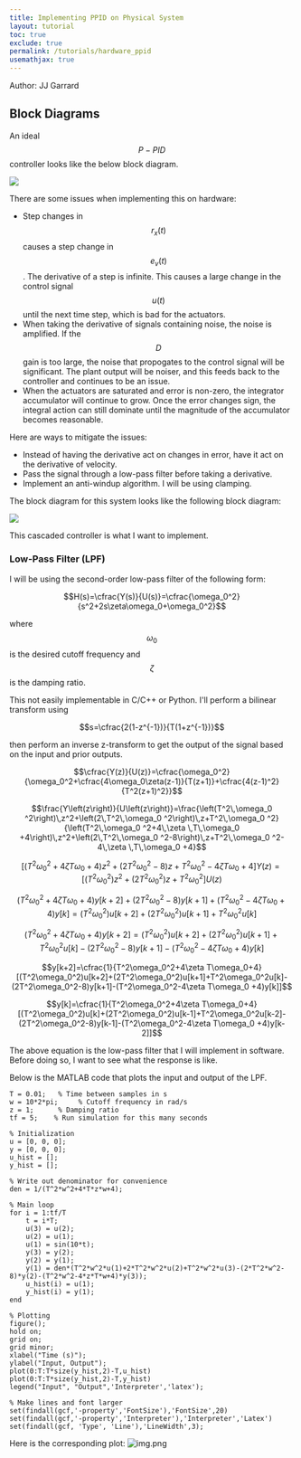 ```yaml
---
title: Implementing PPID on Physical System
layout: tutorial
toc: true
exclude: true
permalink: /tutorials/hardware_ppid
usemathjax: true
---
```


Author: JJ Garrard

## Block Diagrams

An ideal $$P-PID$$ controller looks like the below block diagram.

![](/Docs_Website/docs/hardware_PPID/Block_Diagram.png)

There are some issues when implementing this on hardware:
- Step changes in $$r_x(t)$$ causes a step change in $$e_v(t)$$. The derivative of a step is infinite. This causes a large change in the control signal $$u(t)$$ until the next time step, which is bad for the actuators.
- When taking the derivative of signals containing noise, the noise is amplified. If the $$D$$ gain is too large, the noise that propogates to the control signal will be significant. The plant output will be noiser, and this feeds back to the controller and continues to be an issue.
- When the actuators are saturated and error is non-zero, the integrator accumulator will continue to grow. Once the error changes sign, the integral action can still dominate until the magnitude of the accumulator becomes reasonable.

Here are ways to mitigate the issues:
- Instead of having the derivative act on changes in error, have it act on the derivative of velocity.
- Pass the signal through a low-pass filter before taking a derivative.
- Implement an anti-windup algorithm. I will be using clamping.

The block diagram for this system looks like the following block diagram:

![](/Docs_Website/docs/hardware_PPID/Block_Diagram_clamp_filter.png)

This cascaded controller is what I want to implement.

### Low-Pass Filter (LPF)

I will be using the second-order low-pass filter of the following form:

$$H(s)=\cfrac{Y(s)}{U(s)}=\cfrac{\omega_0^2}{s^2+2s\zeta\omega_0+\omega_0^2}$$

where $$\omega_0$$ is the desired cutoff frequency and $$\zeta$$ is the damping ratio.

This not easily implementable in C/C++ or Python. I'll perform a bilinear transform using 

$$s=\cfrac{2(1-z^{-1})}{T(1+z^{-1})}$$

then perform an inverse z-transform to get the output of the signal based on the input and prior outputs.

$$\cfrac{Y(z)}{U(z)}=\cfrac{\omega_0^2}{\omega_0^2+\cfrac{4\omega_0\zeta(z-1)}{T(z+1)}+\cfrac{4(z-1)^2}{T^2(z+1)^2}}$$

$$\frac{Y\left(z\right)}{U\left(z\right)}=\frac{\left(T^2\,\omega_0 ^2\right)\,z^2+\left(2\,T^2\,\omega_0 ^2\right)\,z+T^2\,\omega_0 ^2}{\left(T^2\,\omega_0 ^2+4\,\zeta \,T\,\omega_0 +4\right)\,z^2+\left(2\,T^2\,\omega_0 ^2-8\right)\,z+T^2\,\omega_0 ^2-4\,\zeta \,T\,\omega_0 +4}$$

$$[(T^2\omega_0^2+4\zeta T\omega_0+4)z^2+(2T^2\omega_0^2-8)z+T^2\omega_0^2-4\zeta T\omega_0 +4]Y(z)=[(T^2\omega_0^2)z^2+(2T^2\omega_0^2)z+T^2\omega_0^2]U(z)$$

$$(T^2\omega_0^2+4\zeta T\omega_0+4)y[k+2]+(2T^2\omega_0^2-8)y[k+1]+(T^2\omega_0^2-4\zeta T\omega_0 +4)y[k]=(T^2\omega_0^2)u[k+2]+(2T^2\omega_0^2)u[k+1]+T^2\omega_0^2u[k]$$

$$(T^2\omega_0^2+4\zeta T\omega_0+4)y[k+2]=(T^2\omega_0^2)u[k+2]+(2T^2\omega_0^2)u[k+1]+T^2\omega_0^2u[k]-(2T^2\omega_0^2-8)y[k+1]-(T^2\omega_0^2-4\zeta T\omega_0 +4)y[k]$$

$$y[k+2]=\cfrac{1}{T^2\omega_0^2+4\zeta T\omega_0+4}[(T^2\omega_0^2)u[k+2]+(2T^2\omega_0^2)u[k+1]+T^2\omega_0^2u[k]-(2T^2\omega_0^2-8)y[k+1]-(T^2\omega_0^2-4\zeta T\omega_0 +4)y[k]]$$

$$y[k]=\cfrac{1}{T^2\omega_0^2+4\zeta T\omega_0+4}[(T^2\omega_0^2)u[k]+(2T^2\omega_0^2)u[k-1]+T^2\omega_0^2u[k-2]-(2T^2\omega_0^2-8)y[k-1]-(T^2\omega_0^2-4\zeta T\omega_0 +4)y[k-2]]$$

The above equation is the low-pass filter that I will implement in software. Before doing so, I want to see what the response is like.

Below is the MATLAB code that plots the input and output of the LPF. 

```
T = 0.01;   % Time between samples in s
w = 10*2*pi;     % Cutoff frequency in rad/s
z = 1;      % Damping ratio
tf = 5;    % Run simulation for this many seconds

% Initialization
u = [0, 0, 0];
y = [0, 0, 0];
u_hist = [];
y_hist = [];

% Write out denominator for convenience
den = 1/(T^2*w^2+4*T*z*w+4);

% Main loop
for i = 1:tf/T
    t = i*T;
    u(3) = u(2);
    u(2) = u(1);
    u(1) = sin(10*t);
    y(3) = y(2);
    y(2) = y(1);
    y(1) = den*(T^2*w^2*u(1)+2*T^2*w^2*u(2)+T^2*w^2*u(3)-(2*T^2*w^2-8)*y(2)-(T^2*w^2-4*z*T*w+4)*y(3));
    u_hist(i) = u(1);
    y_hist(i) = y(1);
end

% Plotting
figure();
hold on;
grid on;
grid minor;
xlabel("Time (s)");
ylabel("Input, Output");
plot(0:T:T*size(y_hist,2)-T,u_hist)
plot(0:T:T*size(y_hist,2)-T,y_hist)
legend("Input", "Output",'Interpreter','latex');

% Make lines and font larger
set(findall(gcf,'-property','FontSize'),'FontSize',20)
set(findall(gcf,'-property','Interpreter'),'Interpreter','Latex')
set(findall(gcf, 'Type', 'Line'),'LineWidth',3);
```

Here is the corresponding plot:
![img.png](/Docs_Website/docs/hardware_PPID/img.png)